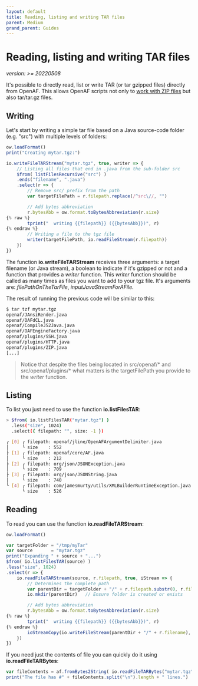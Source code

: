 ```yaml
---
layout: default
title: Reading, listing and writing TAR files
parent: Medium
grand_parent: Guides
---
```


# Reading, listing and writing TAR files

_version: >= 20220508_

It's possible to directly read, list or write TAR (or tar gzipped files) directly from OpenAF. This allows OpenAF scripts not only to [work with ZIP files](../beginner/creating-a-zip-file.md) but also tar/tar.gz files.

## Writing

Let's start by writing a simple tar file based on a Java source-code folder (e.g. "src") with multiple levels of folders:

````javascript
ow.loadFormat()
print("Creating mytar.tgz:")

io.writeFileTARStream("mytar.tgz", true, writer => {
	// Listing all files that end in .java from the sub-folder src
	$from( listFilesRecursive("src") )
	.ends("filename", ".java")
	.select(r => {
		// Remove src/ prefix from the path
		var targetFilePath = r.filepath.replace(/^src\//, "")

		// Add bytes abbreviation
		r.bytesAbb = ow.format.toBytesAbbreviation(r.size)
{% raw %}
		tprint("  writing {{filepath}} ({{bytesAbb}})", r)
{% endraw %}
        // Writing a file to the tgz file
		writer(targetFilePath, io.readFileStream(r.filepath))
	})
})
````

The function __io.writeFileTARStream__ receives three arguments: a target filename (or Java stream), a boolean to indicate if it's gzipped or not and a function that provides a _writer_ function. This _writer_ function should be called as many times as files you want to add to your tgz file. It's arguments are: _filePathOnTheTarFile_, _inputJavaStreamForAFile_.

The result of running the previous code will be similar to this:

````bash
$ tar tzf mytar.tgz
openaf/JAnsiRender.java
openaf/OAFdCL.java
openaf/CompileJS2Java.java
openaf/OAFEngineFactory.java
openaf/plugins/SSH.java
openaf/plugins/HTTP.java
openaf/plugins/ZIP.java
[...]
````
> Notice that despite the files being located in src/openaf/* and src/openaf/plugins/* what matters is the targetFilePath you provide to the _writer_ function.

## Listing

To list you just need to use the function __io.listFilesTAR__:

````bash
> $from( io.listFilesTAR("mytar.tgz") )
  .less("size", 1024)
  .select({ filepath: "", size: -1 })

╭ [0] ╭ filepath: openaf/jline/OpenAFArgumentDelimiter.java 
│     ╰ size    : 552 
├ [1] ╭ filepath: openaf/core/AF.java 
│     ╰ size    : 212 
├ [2] ╭ filepath: org/json/JSONException.java 
│     ╰ size    : 709 
├ [3] ╭ filepath: org/json/JSONString.java 
│     ╰ size    : 740 
╰ [4] ╭ filepath: com/jamesmurty/utils/XMLBuilderRuntimeException.java 
      ╰ size    : 526 
````

## Reading

To read you can use the function __io.readFileTARStream__:

````javascript
ow.loadFormat()

var targetFolder = "/tmp/myTar"
var source       = "mytar.tgz"
print("Expanding " + source + "...")
$from( io.listFilesTAR(source) )
.less("size", 1024)
.select(r => {
	io.readFileTARStream(source, r.filepath, true, iStream => {
		// Determines the complete path
		var parentDir = targetFolder + "/" + r.filepath.substr(0, r.filepath.lastIndexOf("/"))
		io.mkdir(parentDir)   // Ensure folder is created or exists

		// Add bytes abbreviation
		r.bytesAbb = ow.format.toBytesAbbreviation(r.size)
{% raw %}
		tprint("  writing {{filepath}} ({{bytesAbb}})", r)
{% endraw %}
		ioStreamCopy(io.writeFileStream(parentDir + "/" + r.filename), iStream)
	})
})
````

If you need just the contents of file you can quickly do it using __io.readFileTARBytes__:

````javascript
var fileContents = af.fromBytes2String( io.readFileTARBytes("mytar.tgz", "openaf/core/AF.java", true) )
print("The file has #" + fileContents.split("\n").length + " lines.")
````